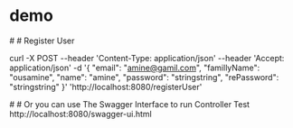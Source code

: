 # demo

# # Register User

curl -X POST --header 'Content-Type: application/json' --header 'Accept: application/json' -d '{
  "email": "amine@gamil.com",
  "famillyName": "ousamine",
  "name": "amine",
  "password": "stringstring",
  "rePassword": "stringstring"
}' 'http://localhost:8080/registerUser'

# # Or you can use The Swagger Interface to run Controller Test
http://localhost:8080/swagger-ui.html
